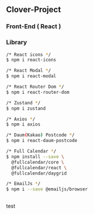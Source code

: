 ## Clover-Project
### Front-End ( React )

### Library
```bash
/* React icons */
$ npm i react-icons

/* React Modal */
$ npm i react-modal

/* React Router Dom */
$ npm i react-router-dom

/* Zustand */
$ npm i zustand

/* Axios */
$ npm i axios

/* Daum(Kakao) Postcode */
$ npm i react-daum-postcode

/* Full Calendar */
$ npm install --save \
  @fullcalendar/core \
  @fullcalendar/react \
  @fullcalendar/daygrid

/* EmailJs */
$ npm i --save @emailjs/browser
  
```

test
